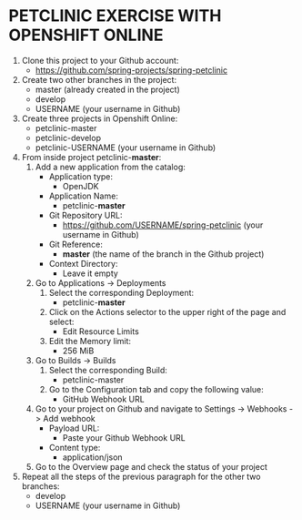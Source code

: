 # PETCLINIC EXERCISE WITH OPENSHIFT ONLINE

1. Clone this project to your Github account:
    - https://github.com/spring-projects/spring-petclinic
1. Create two other branches in the project:
    - master (already created in the project)
    - develop
    - USERNAME (your username in Github)
1. Create three projects in Openshift Online:
    - petclinic-master
    - petclinic-develop
    - petclinic-USERNAME (your username in Github)
1. From inside project petclinic-**master**:
    1. Add a new application from the catalog:
        - Application type:
            - OpenJDK
        - Application Name: 
            - petclinic-**master**
        - Git Repository URL: 
            - https://github.com/USERNAME/spring-petclinic (your username in Github)
        - Git Reference:
            - **master** (the name of the branch in the Github project)
        - Context Directory:
            - Leave it empty
    1. Go to Applications -> Deployments
        1. Select the corresponding Deployment:
            - petclinic-**master**
        1. Click on the Actions selector to the upper right of the page and select:
            - Edit Resource Limits
        1. Edit the Memory limit:
            - 256 MiB        
    1. Go to Builds -> Builds
        1. Select the corresponding Build:
            - petclinic-master
        1. Go to the Configuration tab and copy the following value:
            - GitHub Webhook URL
    1. Go to your project on Github and navigate to Settings -> Webhooks -> Add webhook
        - Payload URL:
            - Paste your Github Webhook URL
        - Content type:
            - application/json
    1. Go to the Overview page and check the status of your project
1. Repeat all the steps of the previous paragraph for the other two branches:
    - develop
    - USERNAME (your username in Github)
